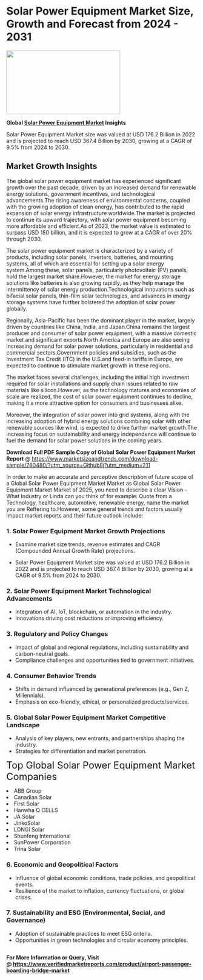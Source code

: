 <H1>Solar Power Equipment Market Size, Growth and Forecast from 2024 - 2031</H1><img class="aligncenter size-medium wp-image-584254" src="https://thirdeyenews.in/wp-content/uploads/2024/09/Global-Market-Research-300x168.jpeg" alt="" width="300" height="168" /><p><strong>Global&nbsp;<a href="https://www.marketsizeandtrends.com/download-sample/780480/?utm_source=Github8j?utm_medium=211">Solar Power Equipment Market</a> Insights</strong></p><p>Solar Power Equipment Market size was valued at USD 176.2 Billion in 2022 and is projected to reach USD 367.4 Billion by 2030, growing at a CAGR of 9.5% from 2024 to 2030.</p><p><h2>Market Growth Insights</h2> <p>The global solar power equipment market has experienced significant growth over the past decade, driven by an increased demand for renewable energy solutions, government incentives, and technological advancements.The rising awareness of environmental concerns, coupled with the growing adoption of clean energy, has contributed to the rapid expansion of solar energy infrastructure worldwide.The market is projected to continue its upward trajectory, with solar power equipment becoming more affordable and efficient.As of 2023, the market value is estimated to surpass USD 150 billion, and it is expected to grow at a CAGR of over 20% through 2030.</p> <p>The solar power equipment market is characterized by a variety of products, including solar panels, inverters, batteries, and mounting systems, all of which are essential for setting up a solar energy system.Among these, solar panels, particularly photovoltaic (PV) panels, hold the largest market share.However, the market for energy storage solutions like batteries is also growing rapidly, as they help manage the intermittency of solar energy production.Technological innovations such as bifacial solar panels, thin-film solar technologies, and advances in energy storage systems have further bolstered the adoption of solar power globally.</p> <p>Regionally, Asia-Pacific has been the dominant player in the market, largely driven by countries like China, India, and Japan.China remains the largest producer and consumer of solar power equipment, with a massive domestic market and significant exports.North America and Europe are also seeing increasing demand for solar power solutions, particularly in residential and commercial sectors.Government policies and subsidies, such as the Investment Tax Credit (ITC) in the U.S.and feed-in tariffs in Europe, are expected to continue to stimulate market growth in these regions.</p> <p>The market faces several challenges, including the initial high investment required for solar installations and supply chain issues related to raw materials like silicon.However, as the technology matures and economies of scale are realized, the cost of solar power equipment continues to decline, making it a more attractive option for consumers and businesses alike.</p> <p>Moreover, the integration of solar power into grid systems, along with the increasing adoption of hybrid energy solutions combining solar with other renewable sources like wind, is expected to drive further market growth.The increasing focus on sustainability and energy independence will continue to fuel the demand for solar power solutions in the coming years.</p> <p><span class=""><strong>Download Full PDF Sample Copy of Global Solar Power Equipment Market Report</strong> @ <a href="https://www.marketsizeandtrends.com/download-sample/780480/?utm_source=Github8j?utm_medium=211" target="_blank">https://www.marketsizeandtrends.com/download-sample/780480/?utm_source=Github8j?utm_medium=211</a></span></p><p>In order to make an accurate and perceptive description of future scope of a Global&nbsp;Solar Power Equipment Market Market as Global&nbsp;Solar Power Equipment Market Market of 2025, you need to describe a clear Vision &ndash; What Industry or Linda can you think of for example: Quote from a Technology, healthcare, automotive, renewable energy, name the market you are Reffering to.However, some general trends and factors usually impact market reports and their future outlook include:</p><h3>1.&nbsp;<strong>Solar Power Equipment Market Growth Projections</strong></h3><ul><li>Examine market size trends, revenue estimates and CAGR (Compounded Annual Growth Rate) projections.</li><li><p>Solar Power Equipment Market size was valued at USD 176.2 Billion in 2022 and is projected to reach USD 367.4 Billion by 2030, growing at a CAGR of 9.5% from 2024 to 2030.</p></li></ul><h3>2.&nbsp;<strong>Solar Power Equipment Market Technological Advancements</strong></h3><ul><li>Integration of AI, IoT, blockchain, or automation in the industry.</li><li>Innovations driving cost reductions or improving efficiency.</li></ul><h3>3.&nbsp;<strong>Regulatory and Policy Changes</strong></h3><ul><li>Impact of global and regional regulations, including sustainability and carbon-neutral goals.</li><li>Compliance challenges and opportunities tied to government initiatives.</li></ul><h3>4.&nbsp;<strong>Consumer Behavior Trends</strong></h3><ul><li>Shifts in demand influenced by generational preferences (e.g., Gen Z, Millennials).</li><li>Emphasis on eco-friendly, ethical, or personalized products/services.</li></ul><h3>5.&nbsp;<strong>Global Solar Power Equipment Market Competitive Landscape</strong></h3><ul><li>Analysis of key players, new entrants, and partnerships shaping the industry.</li><li>Strategies for differentiation and market penetration.</li></ul><p data-pm-slice="1 1 []"><span style="color: inherit; font-family: inherit; font-size: 25px;">Top Global Solar Power Equipment Market Companies</span></p><div class="" data-test-id=""><p><li>ABB Group</li><li> Canadian Solar</li><li> First Solar</li><li> Hanwha Q CELLS</li><li> JA Solar</li><li> JinkoSolar</li><li> LONGi Solar</li><li> Shunfeng International</li><li> SunPower Corporation</li><li> Trina Solar</li></p></div><h3>6.&nbsp;<strong>Economic and Geopolitical Factors</strong></h3><ul><li>Influence of global economic conditions, trade policies, and geopolitical events.</li><li>Resilience of the market to inflation, currency fluctuations, or global crises.</li></ul><h3>7.&nbsp;<strong>Sustainability and ESG (Environmental, Social, and Governance)</strong></h3><ul><li>Adoption of sustainable practices to meet ESG criteria.</li><li>Opportunities in green technologies and circular economy principles.</li></ul><h2><strong style="font-size: 14px;">For More Information or Query, Visit @&nbsp;</strong><a style="background-color: #ffffff; font-size: 14px;" href="https://www.marketsizeandtrends.com/report/solar-power-equipment-market/" target="_blank">https://www.verifiedmarketreports.com/product/airport-passenger-boarding-bridge-market</a></h2>